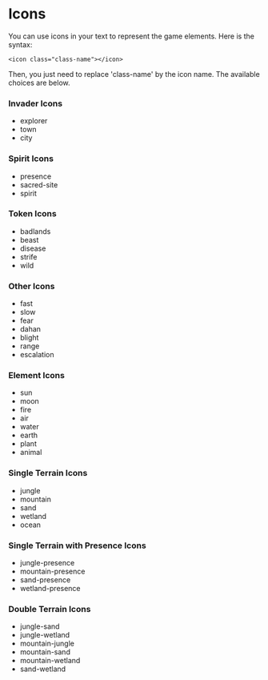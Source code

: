 # Icons

You can use icons in your text to represent the game elements. Here is the syntax:
```
<icon class="class-name"></icon>
```
Then, you just need to replace 'class-name' by the icon name. The available choices are below.

### Invader Icons

- explorer
- town
- city

### Spirit Icons

- presence
- sacred-site
- spirit

### Token Icons

- badlands
- beast
- disease
- strife
- wild

### Other Icons

- fast
- slow
- fear
- dahan
- blight
- range
- escalation

### Element Icons

- sun
- moon
- fire
- air
- water
- earth
- plant
- animal

### Single Terrain Icons

- jungle
- mountain
- sand
- wetland
- ocean

### Single Terrain with Presence Icons

- jungle-presence
- mountain-presence
- sand-presence
- wetland-presence

### Double Terrain Icons

- jungle-sand
- jungle-wetland
- mountain-jungle
- mountain-sand
- mountain-wetland
- sand-wetland